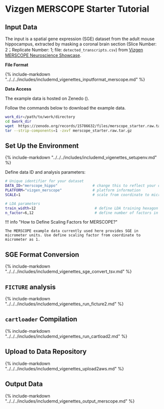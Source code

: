 # Vizgen MERSCOPE Starter Tutorial

## Input Data

The input is a spatial gene expression (SGE) dataset from the adult mouse hippocampus, extracted by masking a coronal brain section (Slice Number: 2；Replicate Number: 1; file: `detected_transcripts.csv`) from [Vizgen MERSCOPE Neuroscience Showcase](https://vizgen.com/applications/neuroscience-showcase/).

**File Format**

{%
  include-markdown "../../../includes/includemd_vigenettes_inputformat_merscope.md"
%}

**Data Access**

The example data is hosted on Zenedo ().

Follow the commands below to download the example data.

```bash
work_dir=/path/to/work/directory
cd $work_dir
wget  https://zenodo.org/records/15786632/files/merscope_starter.raw.tar.gz
tar --strip-components=1 -zxvf merscope_starter.raw.tar.gz
```

## Set Up the Environment

{%
  include-markdown "../../../includes/includemd_vigenettes_setupenv.md"
%}

Define data ID and analysis parameters:

```bash
# Unique identifier for your dataset
DATA_ID="merscope_hippo"                # change this to reflect your dataset name
PLATFORM="vizgen_merscope"              # platform information
SCALE=1                                 # scale from coordinate to micrometer

# LDA parameters
train_width=12                           # define LDA training hexagon width (comma-separated if multiple widths are applied)
n_factor=6,12                            # define number of factors in LDA training (comma-separated if multiple n-factor are applied)
```

!!! info "How to Define Scaling Factors for MERSCOPE?"

    The MERSCOPE example data currently used here provides SGE in micrometer units. Use define scaling factor from coordinate to micrometer as 1.


## SGE Format Conversion

{%
  include-markdown "../../../includes/includemd_vigenettes_sge_convert_tsv.md"
%}

## `FICTURE` analysis

{%
  include-markdown "../../../includes/includemd_vigenettes_run_ficture2.md"
%}

## `cartloader` Compilation

{%
  include-markdown "../../../includes/includemd_vigenettes_run_cartload2.md"
%}

## Upload to Data Repository
{%
  include-markdown "../../../includes/includemd_vigenettes_upload2aws.md"
%}

## Output Data

{%
  include-markdown "../../../includes/includemd_vigenettes_output_merscope.md"
%}
